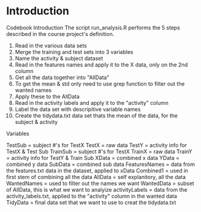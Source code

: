 # Introduction
Codebook
Introduction
The script run_analysis.R performs the 5 steps described in the course project's definition.

1. Read in the various data sets
2. Merge the training and test sets into 3 variables
3. Name the activity & subject dataset
4. Read in the features names and apply it to the X data, only on the 2nd column
5. Get all the data together into "AllData"
6. To get the mean & std only need to use grep function to filter out the wanted names
7. Apply these to the AllData
8. Read in the activity labels and apply it to the "activity" column 
9. Label the data set with descripitive variable names
10. Create the tidydata.txt data set thats the mean of the data, for the subject & activity


Variables

TestSub = subject #'s for TestX
TestX = raw data
TestY = activity info for TestX & Test Sub
TrainSub = subject #'s for TestX
TrainX = raw data
TrainY = activity info for TestY & Train Sub
XData = combined x data
YData = combined y data
SubData = combined sub data
FeaturesNames = data from the features.txt data in the dataset, applied to xData
Combined1 = used in first stem of combining all the data
AllData = self explanitory, all the data
WantedNames = used to filter out the names we want
WantedData = subset of AllData, this is what we want to analyize
activityLabels = data from the activity_labels.txt, applied to the "activity" column in the wanted data
TidyData = final data set that we want to use to creat the tidydata.txt




